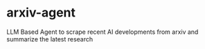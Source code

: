 # arxiv-agent
LLM Based Agent to scrape recent AI developments from arxiv and summarize the latest research
